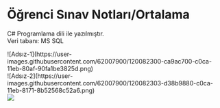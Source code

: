 
# Öğrenci Sınav Notları/Ortalama
<p> C# Programlama dili ile yazılmıştır.<br/>
 Veri tabanı: MS SQL
</p>
![Adsız-1](https://user-images.githubusercontent.com/62007900/120082300-ca9ac700-c0ca-11eb-80af-90fa1be3825d.png)
<br/>
![Adsız-2](https://user-images.githubusercontent.com/62007900/120082303-d38b9880-c0ca-11eb-8171-8b52568c52a6.png)
</br>
<img src="https://user-images.githubusercontent.com/62007900/120082310-db4b3d00-c0ca-11eb-864b-751bf9040c5f.png"/>


